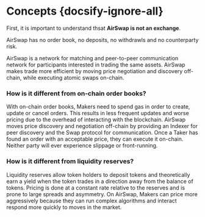 # Concepts {docsify-ignore-all}

First, it is important to understand thsat **AirSwap is not an exchange**.

AirSwap has no order book, no deposits, no withdrawls and no counterparty risk.

AirSwap is a network for matching and peer-to-peer communication network for participants interested in trading the same assets. AirSwap makes trade more efficient by moving price negotiation and discovery off-chain, while executing atomic swaps on-chain.

### How is it different from on-chain order books?

With on-chain order books, Makers need to spend gas in order to create, update or cancel orders. This results in less frequent updates and worse pricing due to the overhead of interacting with the blockchain. AirSwap moves price discovery and negotiation off-chain by providing an Indexer for peer discovery and the Swap protocol for communication. Once a Taker has found an order with an acceptable price, they can execute it on-chain. Neither party will ever experience slippage or front-running.

### How is it different from liquidity reserves?

Liquidity reserves allow token holders to deposit tokens and theoretically earn a yield when the token trades in a direction away from the balance of tokens. Pricing is done at a constant rate relative to the reserves and is prone to large spreads and asymmetry. On AirSwap, Makers can price more aggressively because they can run complex algorithms and interact respond more quickly to moves in the market.